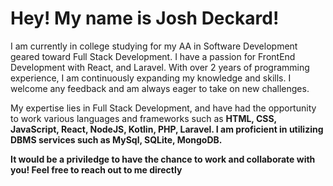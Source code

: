 <h1>Hey! My name is Josh Deckard!</h1>

I am currently in college studying for my AA in Software Development geared toward Full Stack Development. I have a passion for FrontEnd Development with React, and Laravel. With over 2 years of programming experience, I am continuously expanding my knowledge and skills. I welcome any feedback and am always eager to take on new challenges.

My expertise lies in Full Stack Development, and have had the opportunity to work various languages and frameworks such as <strong>HTML, CSS, JavaScript, React, NodeJS, Kotlin, PHP, Laravel.<strong> I am proficient in utilizing DBMS services such as MySql, SQLite, MongoDB.

It would be a priviledge to have the chance to work and collaborate with you! Feel free to reach out to me directly

<!---
DeckardJosh/DeckardJosh is a ✨ special ✨ repository because its `README.md` (this file) appears on your GitHub profile.
You can click the Preview link to take a look at your changes.
--->

